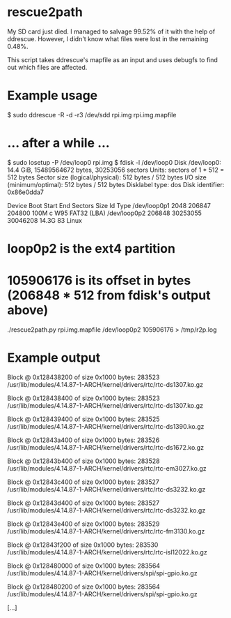 rescue2path
===========
My SD card just died. I managed to salvage 99.52% of it
with the help of ddrescue. However, I didn't know what
files were lost in the remaining 0.48%.

This script takes ddrescue's mapfile as an input and
uses debugfs to find out which files are affected.

Example usage
=============
$ sudo ddrescue -R -d -r3 /dev/sdd rpi.img rpi.img.mapfile

# ... after a while ...

$ sudo losetup -P /dev/loop0 rpi.img
$ fdisk -l /dev/loop0
Disk /dev/loop0: 14.4 GiB, 15489564672 bytes, 30253056 sectors
Units: sectors of 1 * 512 = 512 bytes
Sector size (logical/physical): 512 bytes / 512 bytes
I/O size (minimum/optimal): 512 bytes / 512 bytes
Disklabel type: dos
Disk identifier: 0x86e0dda7

Device       Boot  Start      End  Sectors  Size Id Type
/dev/loop0p1        2048   206847   204800  100M  c W95 FAT32 (LBA)
/dev/loop0p2      206848 30253055 30046208 14.3G 83 Linux

# loop0p2 is the ext4 partition
# 105906176 is its offset in bytes (206848 * 512 from fdisk's output above)
./rescue2path.py rpi.img.mapfile /dev/loop0p2 105906176 > /tmp/r2p.log

Example output
==============
Block @ 0x128438200 of size 0x1000 bytes:
283523  /usr/lib/modules/4.14.87-1-ARCH/kernel/drivers/rtc/rtc-ds1307.ko.gz

Block @ 0x128438400 of size 0x1000 bytes:
283523  /usr/lib/modules/4.14.87-1-ARCH/kernel/drivers/rtc/rtc-ds1307.ko.gz

Block @ 0x128439400 of size 0x1000 bytes:
283525  /usr/lib/modules/4.14.87-1-ARCH/kernel/drivers/rtc/rtc-ds1390.ko.gz

Block @ 0x12843a400 of size 0x1000 bytes:
283526  /usr/lib/modules/4.14.87-1-ARCH/kernel/drivers/rtc/rtc-ds1672.ko.gz

Block @ 0x12843b400 of size 0x1000 bytes:
283528  /usr/lib/modules/4.14.87-1-ARCH/kernel/drivers/rtc/rtc-em3027.ko.gz

Block @ 0x12843c400 of size 0x1000 bytes:
283527  /usr/lib/modules/4.14.87-1-ARCH/kernel/drivers/rtc/rtc-ds3232.ko.gz

Block @ 0x12843d400 of size 0x1000 bytes:
283527  /usr/lib/modules/4.14.87-1-ARCH/kernel/drivers/rtc/rtc-ds3232.ko.gz

Block @ 0x12843e400 of size 0x1000 bytes:
283529  /usr/lib/modules/4.14.87-1-ARCH/kernel/drivers/rtc/rtc-fm3130.ko.gz

Block @ 0x12843f200 of size 0x1000 bytes:
283530  /usr/lib/modules/4.14.87-1-ARCH/kernel/drivers/rtc/rtc-isl12022.ko.gz

Block @ 0x128480000 of size 0x1000 bytes:
283564  /usr/lib/modules/4.14.87-1-ARCH/kernel/drivers/spi/spi-gpio.ko.gz

Block @ 0x128480200 of size 0x1000 bytes:
283564  /usr/lib/modules/4.14.87-1-ARCH/kernel/drivers/spi/spi-gpio.ko.gz

[...]
